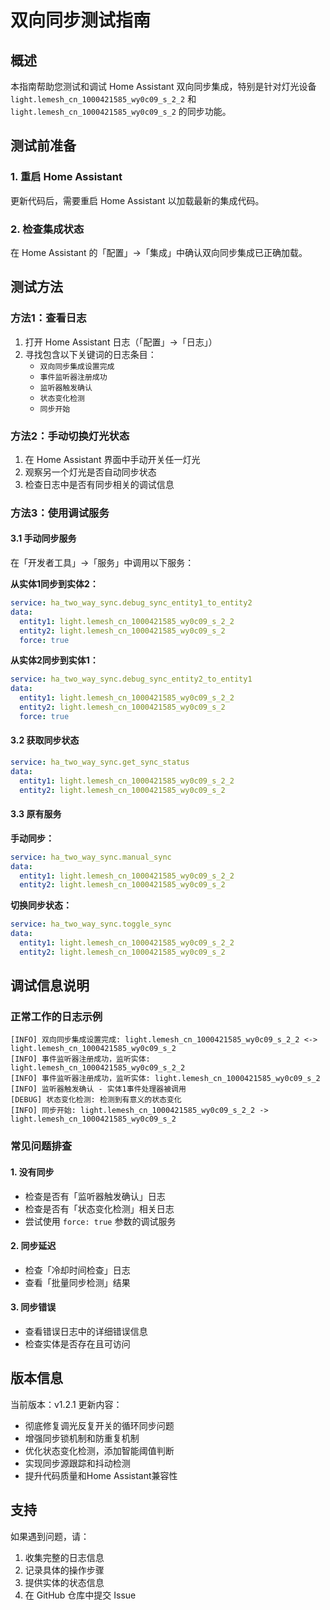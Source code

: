 # 双向同步测试指南

## 概述
本指南帮助您测试和调试 Home Assistant 双向同步集成，特别是针对灯光设备 `light.lemesh_cn_1000421585_wy0c09_s_2_2` 和 `light.lemesh_cn_1000421585_wy0c09_s_2` 的同步功能。

## 测试前准备

### 1. 重启 Home Assistant
更新代码后，需要重启 Home Assistant 以加载最新的集成代码。

### 2. 检查集成状态
在 Home Assistant 的「配置」->「集成」中确认双向同步集成已正确加载。

## 测试方法

### 方法1：查看日志

1. 打开 Home Assistant 日志（「配置」->「日志」）
2. 寻找包含以下关键词的日志条目：
   - `双向同步集成设置完成`
   - `事件监听器注册成功`
   - `监听器触发确认`
   - `状态变化检测`
   - `同步开始`

### 方法2：手动切换灯光状态

1. 在 Home Assistant 界面中手动开关任一灯光
2. 观察另一个灯光是否自动同步状态
3. 检查日志中是否有同步相关的调试信息

### 方法3：使用调试服务

#### 3.1 手动同步服务

在「开发者工具」->「服务」中调用以下服务：

**从实体1同步到实体2：**
```yaml
service: ha_two_way_sync.debug_sync_entity1_to_entity2
data:
  entity1: light.lemesh_cn_1000421585_wy0c09_s_2_2
  entity2: light.lemesh_cn_1000421585_wy0c09_s_2
  force: true
```

**从实体2同步到实体1：**
```yaml
service: ha_two_way_sync.debug_sync_entity2_to_entity1
data:
  entity1: light.lemesh_cn_1000421585_wy0c09_s_2_2
  entity2: light.lemesh_cn_1000421585_wy0c09_s_2
  force: true
```

#### 3.2 获取同步状态

```yaml
service: ha_two_way_sync.get_sync_status
data:
  entity1: light.lemesh_cn_1000421585_wy0c09_s_2_2
  entity2: light.lemesh_cn_1000421585_wy0c09_s_2
```

#### 3.3 原有服务

**手动同步：**
```yaml
service: ha_two_way_sync.manual_sync
data:
  entity1: light.lemesh_cn_1000421585_wy0c09_s_2_2
  entity2: light.lemesh_cn_1000421585_wy0c09_s_2
```

**切换同步状态：**
```yaml
service: ha_two_way_sync.toggle_sync
data:
  entity1: light.lemesh_cn_1000421585_wy0c09_s_2_2
  entity2: light.lemesh_cn_1000421585_wy0c09_s_2
```

## 调试信息说明

### 正常工作的日志示例

```
[INFO] 双向同步集成设置完成: light.lemesh_cn_1000421585_wy0c09_s_2_2 <-> light.lemesh_cn_1000421585_wy0c09_s_2
[INFO] 事件监听器注册成功，监听实体: light.lemesh_cn_1000421585_wy0c09_s_2_2
[INFO] 事件监听器注册成功，监听实体: light.lemesh_cn_1000421585_wy0c09_s_2
[INFO] 监听器触发确认 - 实体1事件处理器被调用
[DEBUG] 状态变化检测: 检测到有意义的状态变化
[INFO] 同步开始: light.lemesh_cn_1000421585_wy0c09_s_2_2 -> light.lemesh_cn_1000421585_wy0c09_s_2
```

### 常见问题排查

#### 1. 没有同步
- 检查是否有「监听器触发确认」日志
- 检查是否有「状态变化检测」相关日志
- 尝试使用 `force: true` 参数的调试服务

#### 2. 同步延迟
- 检查「冷却时间检查」日志
- 查看「批量同步检测」结果

#### 3. 同步错误
- 查看错误日志中的详细错误信息
- 检查实体是否存在且可访问

## 版本信息

当前版本：v1.2.1
更新内容：
- 彻底修复调光反复开关的循环同步问题
- 增强同步锁机制和防重复机制
- 优化状态变化检测，添加智能阈值判断
- 实现同步源跟踪和抖动检测
- 提升代码质量和Home Assistant兼容性

## 支持

如果遇到问题，请：
1. 收集完整的日志信息
2. 记录具体的操作步骤
3. 提供实体的状态信息
4. 在 GitHub 仓库中提交 Issue